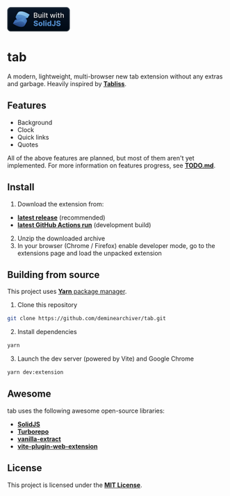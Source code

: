 <a href="https://solidjs.com">
  <img height="56" src=".github/images/badges/built-with-solidjs/cozy_vector.svg">
</a>

# tab
A modern, lightweight, multi-browser new tab extension without any extras and garbage. Heavily inspired by [**Tabliss**](https://tabliss.io).

## Features
- Background
- Clock
- Quick links
- Quotes

All of the above features are planned, but most of them aren't yet implemented. For more information on features progress, see [**TODO.md**](TODO.md).

## Install
1. Download the extension from:
- [**latest release**](https://github.com/deminearchiver/tab/releases/latest) (recommended)
- [**latest GitHub Actions run**](https://github.com/deminearchiver/tab/actions/workflows/extension.yml) (development build)
2. Unzip the downloaded archive
3. In your browser (Chrome / Firefox) enable developer mode, go to the extensions page and load the unpacked extension




## Building from source

This project uses [**Yarn** package manager](https://yarnpkg.com).

1. Clone this repository
```bash
git clone https://github.com/deminearchiver/tab.git
```
2. Install dependencies
```bash
yarn
```
3. Launch the dev server (powered by Vite) and Google Chrome
```bash
yarn dev:extension
```

## Awesome
tab uses the following awesome open-source libraries:
- [**SolidJS**](https://solidjs.com)
- [**Turborepo**](https://turbo.build/repo)
- [**vanilla-extract**](https://vanilla-extract.style)
- [**vite-plugin-web-extension**](https://vite-plugin-web-extension.aklinker1.io/)

## License
This project is licensed under the [**MIT License**](LICENSE).
